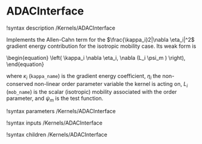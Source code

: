 # ADACInterface

!syntax description /Kernels/ADACInterface<RESIDUAL>

Implements the Allen-Cahn term for the $\frac{\kappa_i}2|\nabla \eta_i|^2$
gradient energy contribution for the isotropic mobility case. Its weak form is

\begin{equation}
\left( \kappa_i \nabla \eta_i, \nabla (L_i \psi_m ) \right),
\end{equation}

where $\kappa_i$ (`kappa_name`) is the gradient energy coefficient, $\eta_i$ the
non-conserved non-linear order parameter variable the kernel is acting on, $L_i$
(`mob_name`) is the scalar (isotropic) mobility associated with the order
parameter, and $\psi_m$ is the test function.

!syntax parameters /Kernels/ADACInterface<RESIDUAL>

!syntax inputs /Kernels/ADACInterface<RESIDUAL>

!syntax children /Kernels/ADACInterface<RESIDUAL>
